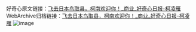 好奇心原文链接：[飞去日本鸟取县，柯南欢迎你！_商业_好奇心日报-柯凌雁](https://www.qdaily.com/articles/6987.html)
WebArchive归档链接：[飞去日本鸟取县，柯南欢迎你！_商业_好奇心日报-柯凌雁](http://web.archive.org/web/20190623171551/https://www.qdaily.com/articles/6987.html)
![image](http://ww3.sinaimg.cn/large/007d5XDply1g3wbc11krwj30u046nx5x)